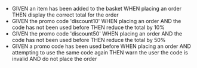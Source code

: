 * GIVEN an item has been added to the basket WHEN placing an order THEN display the correct total for the order
* GIVEN the promo code 'discount10' WHEN placing an order AND the code has not been used before THEN reduce the total by 10%
* GIVEN the promo code 'discount50' WHEN placing an order AND the code has not been used before THEN reduce the total by 50%
* GIVEN a promo code has been used before WHEN placing an order AND attempting to use the same code again THEN warn the user the code is invalid AND do not place the order
